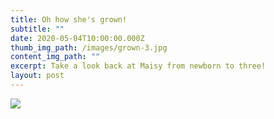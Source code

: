 ```yaml
---
title: Oh how she's grown!
subtitle: ""
date: 2020-05-04T10:00:00.000Z
thumb_img_path: /images/grown-3.jpg
content_img_path: ""
excerpt: Take a look back at Maisy from newborn to three!
layout: post
---
```

![](/images/screen-shot-2020-05-09-at-3.36.26-pm.png)